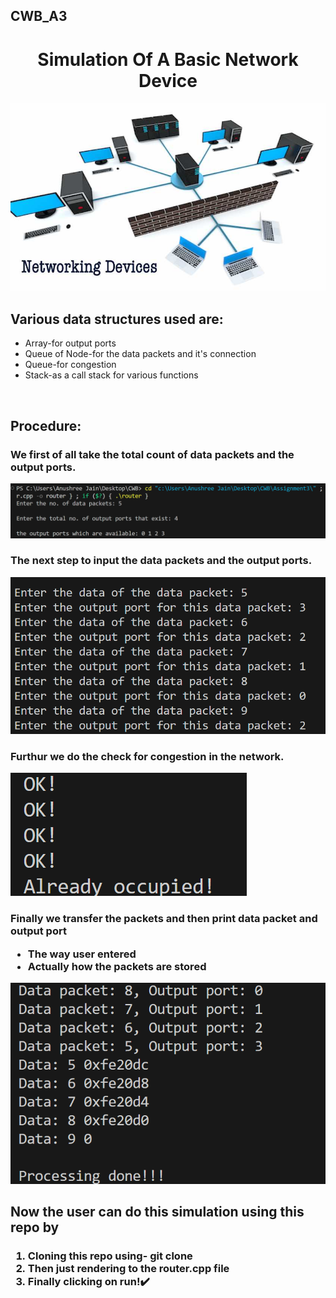 ## CWB_A3
<h1 align="center">Simulation Of A Basic Network Device</h1>
<p align="center">
  <img src="./network.jpg.crdownload" alt="Network Diagram" width="700">
</p>

<h2>Various data structures used are: </h2>
<ul>
  <li>Array-for output ports</li>
  <li>Queue of Node-for the data packets and it's connection</li>
  <li>Queue-for congestion</li>
  <li>Stack-as a call stack for various functions</li>
</ul>
<br/>
<h2>Procedure:</h2>
<h3>We first of all take the total count of data packets and the output ports.</h3>
<img src="./total.png">
<h3>The next step to input the data packets and the output ports.</h3>
<img src="./input.png">
<h3>Furthur we do the check for congestion in the network.</h3>
<img src="./check.png">
<h3>Finally we transfer the packets and then print data packet and output port
<ul>
  <li>The way user entered</li>
  <li>Actually how the packets are stored</li>
</ul></h3>
 <img src="./final_transfer.png">
<br/>
 <h2>Now the user can do this simulation using this repo by</h2>
 <h3>
 <ol>
   <li>Cloning this repo using- git clone</li>
   <li>Then just rendering to the router.cpp file</li>
   <li>Finally clicking on run!✔️</li>
 </ol></h3>




